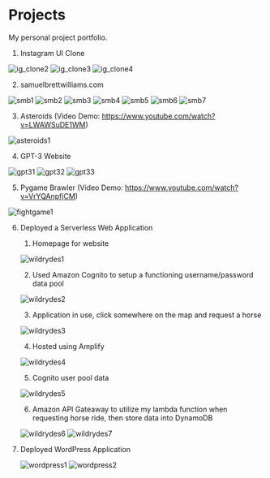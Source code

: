# Projects
My personal project portfolio.

1) Instagram UI Clone
   
![ig_clone2](https://github.com/RaphaelG76/Projects/assets/91983169/6e529eab-45c1-4521-9148-ad589afdff08)
![ig_clone3](https://github.com/RaphaelG76/Projects/assets/91983169/7a0ae6d5-ad43-4248-a67b-edd36524823f)
![ig_clone4](https://github.com/RaphaelG76/Projects/assets/91983169/c6e1dc7c-190b-4854-a6cd-106bf200177c)

2) samuelbrettwilliams.com

![smb1](https://github.com/RaphaelG76/Projects/assets/91983169/8cdbc105-2592-4569-ae6d-bbd4511e9535)
![smb2](https://github.com/RaphaelG76/Projects/assets/91983169/ab7d7290-2e78-44fe-9e4c-d021a2ccf447)
![smb3](https://github.com/RaphaelG76/Projects/assets/91983169/280ee8cc-ecac-4b82-8d01-52bc6fa1321b)
![smb4](https://github.com/RaphaelG76/Projects/assets/91983169/0aa09f0b-2791-42fd-805a-c7f15e65de13)
![smb5](https://github.com/RaphaelG76/Projects/assets/91983169/54ac568d-14bd-4c98-9721-fd9be2650d1f)
![smb6](https://github.com/RaphaelG76/Projects/assets/91983169/f8927a46-ec0f-48b6-9262-8410b5eeadba)
![smb7](https://github.com/RaphaelG76/Projects/assets/91983169/2f604e4c-8292-4b2c-a1ab-3664989a2b90)

3) Asteroids
   (Video Demo: https://www.youtube.com/watch?v=LWAWSuDE1WM)

![asteroids1](https://github.com/RaphaelG76/Projects/assets/91983169/6605e9b4-1cad-446f-b9ff-8d11fc6e3d6d)

4) GPT-3 Website
   
![gpt31](https://github.com/RaphaelG76/Projects/assets/91983169/f2ad2d65-67ad-4036-ac6a-2c35a51fcb6a)
![gpt32](https://github.com/RaphaelG76/Projects/assets/91983169/115910f3-e503-4642-851c-0b61af84b805)
![gpt33](https://github.com/RaphaelG76/Projects/assets/91983169/110e0a3a-03dc-48d3-ba89-22f3a6b94861)

5) Pygame Brawler
   (Video Demo: https://www.youtube.com/watch?v=VrYQAnpfjCM)

![fightgame1](https://github.com/RaphaelG76/Projects/assets/91983169/2841bc2b-13b5-462e-a94f-11dd4bac5b17)

6) Deployed a Serverless Web Application
   1. Homepage for website
      
   ![wildrydes1](https://github.com/RaphaelG76/Projects/assets/91983169/06b96a37-e19d-4c6a-a493-a3982423032e)

   2. Used Amazon Cognito to setup a functioning username/password data pool
   
   ![wildrydes2](https://github.com/RaphaelG76/Projects/assets/91983169/e48b0251-b2ba-4098-9e1e-75e4128c99d5)
 
   3. Application in use, click somewhere on the map and request a horse

   ![wildrydes3](https://github.com/RaphaelG76/Projects/assets/91983169/6751d6f1-2316-4bd0-8d7c-c4e6a54c5ca6)

   4. Hosted using Amplify

   ![wildrydes4](https://github.com/RaphaelG76/Projects/assets/91983169/70731e06-0d73-4b15-940c-9bafc9497a0f)

   5. Cognito user pool data
  
   ![wildrydes5](https://github.com/RaphaelG76/Projects/assets/91983169/594f1cac-e7b7-42fb-8479-bda2f6f9a582)

   6. Amazon API Gateaway to utilize my lambda function when requesting horse ride, then store data into DynamoDB
      
   ![wildrydes6](https://github.com/RaphaelG76/Projects/assets/91983169/9f9eee26-9f1c-4044-8235-4d91d0b64135)
   ![wildrydes7](https://github.com/RaphaelG76/Projects/assets/91983169/3579ffd9-fb57-4e9b-94e7-ad36e94daaaa)
   
7) Deployed WordPress Application

   ![wordpress1](https://github.com/RaphaelG76/Projects/assets/91983169/11e92b0a-779c-427a-951d-e28bb97b3104)
   ![wordpress2](https://github.com/RaphaelG76/Projects/assets/91983169/f6b9768c-5c51-4e88-9570-a44561bb73dd)
